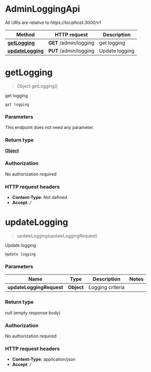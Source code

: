 # AdminLoggingApi

All URIs are relative to *https://localhost:3000/v1*

Method | HTTP request | Description
------------- | ------------- | -------------
[**getLogging**](AdminLoggingApi.md#getLogging) | **GET** /admin/logging | get logging
[**updateLogging**](AdminLoggingApi.md#updateLogging) | **PUT** /admin/logging | Update logging


<a name="getLogging"></a>
# **getLogging**
> Object getLogging()

get logging

    get logging

### Parameters
This endpoint does not need any parameter.

### Return type

[**Object**](../\Models/object.md)

### Authorization

No authorization required

### HTTP request headers

- **Content-Type**: Not defined
- **Accept**: */*

<a name="updateLogging"></a>
# **updateLogging**
> updateLogging(updateLoggingRequest)

Update logging

    Update logging

### Parameters

Name | Type | Description  | Notes
------------- | ------------- | ------------- | -------------
 **updateLoggingRequest** | **Object**| Logging criteria |

### Return type

null (empty response body)

### Authorization

No authorization required

### HTTP request headers

- **Content-Type**: application/json
- **Accept**: */*

